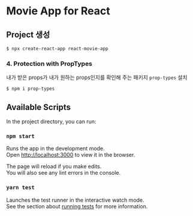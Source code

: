 # Movie App for React

## Project 생성
```shell script
$ npx create-react-app react-movie-app
```

### 4. Protection with PropTypes
내가 받은 props가 내가 원하는 props인지를 확인해 주는 패키지 `prop-types` 설치
```shell script
$ npm i prop-types
```


## Available Scripts

In the project directory, you can run:

### `npm start`

Runs the app in the development mode.<br />
Open [http://localhost:3000](http://localhost:3000) to view it in the browser.

The page will reload if you make edits.<br />
You will also see any lint errors in the console.

### `yarn test`

Launches the test runner in the interactive watch mode.<br />
See the section about [running tests](https://facebook.github.io/create-react-app/docs/running-tests) for more information.


